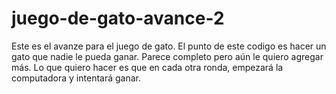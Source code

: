 # juego-de-gato-avance-2
Este es el avanze para el juego de gato. El punto de este codigo es hacer un gato que nadie le pueda ganar. Parece completo pero aún le quiero agregar más. Lo que quiero hacer es que en cada otra ronda, empezará la computadora y intentará ganar.
